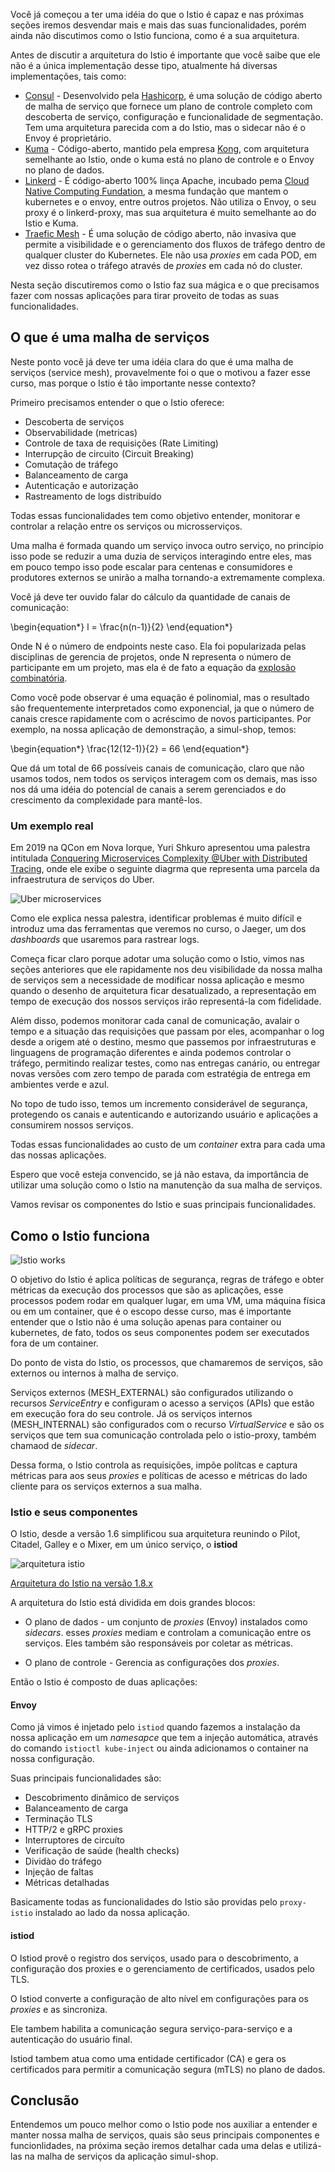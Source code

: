 Você já começou a ter uma idéia do que o Istio é capaz e nas próximas seções iremos desvendar mais e mais das suas funcionalidades, porém ainda não discutimos como o Istio funciona, como é  a sua arquitetura.

Antes de discutir a arquitetura do Istio é importante que você saibe que ele não é a única implementação desse tipo, atualmente há diversas implementações, tais como:

* [Consul](https://www.consul.io/) - Desenvolvido pela [Hashicorp](https://www.hashicorp.com/), é uma solução de código aberto de malha de serviço que fornece um plano de controle completo com descoberta de serviço, configuração e funcionalidade de segmentação. Tem uma arquitetura parecida com a do Istio, mas o sidecar não é o Envoy é proprietário.
* [Kuma](https://kuma.io/) - Código-aberto, mantido pela empresa [Kong](https://konghq.com/), com arquitetura semelhante ao Istio, onde o kuma está no plano de controle e o Envoy no plano de dados.
* [Linkerd](https://linkerd.io/) - É código-aberto 100% linça Apache, incubado pema [Cloud Native Computing Fundation](https://www.cncf.io/), a mesma fundação que mantem o kubernetes e o envoy, entre outros projetos. Não utiliza o Envoy, o seu proxy é o linkerd-proxy, mas sua arquitetura é muito semelhante ao do Istio e Kuma.
* [Traefic Mesh](https://traefik.io/traefik-mesh/) - É uma solução de código aberto, não invasiva que permite a visibilidade e o gerenciamento dos fluxos de tráfego dentro de qualquer cluster do Kubernetes. Ele não usa _proxies_ em cada POD, em vez disso rotea o tráfego através de _proxies_ em cada nó do cluster.

Nesta seção discutiremos como o Istio faz sua mágica e o que precisamos fazer com nossas aplicações para tirar proveito de todas as suas funcionalidades.

## O que é uma malha de serviços

Neste ponto você já deve ter uma idéia clara do que é uma malha de serviços (service mesh), provavelmente foi o que o motivou a fazer esse curso, mas porque o Istio é tão importante nesse contexto?

Primeiro precisamos entender o que o Istio oferece:

* Descoberta de serviços
* Observabilidade (metricas)
* Controle de taxa de requisições (Rate Limiting)
* Interrupção de circuito (Circuit Breaking)
* Comutação de tráfego
* Balanceamento de carga
* Autenticação e autorização
* Rastreamento de logs distribuído

Todas essas funcionalidades tem como objetivo entender, monitorar e controlar a relação entre os serviços ou microsserviços.

Uma malha é formada quando um serviço invoca outro serviço, no princípio isso pode se reduzir a uma duzia de serviços interagindo entre eles, mas em pouco tempo isso pode escalar para centenas e consumidores e produtores externos se unirão a malha tornando-a extremamente complexa.

Você já deve ter ouvido falar do cálculo da quantidade de canais de comunicação:

\begin{equation*}
l = \frac{n(n-1)}{2}
\end{equation*}

Onde N é o número de endpoints neste caso. Ela foi popularizada pelas disciplinas de gerencia de projetos, onde N representa o número de participante em um projeto, mas ela é de fato a equação da [explosão combinatória](https://en.wikipedia.org/wiki/Combinatorial_explosion).

Como você pode observar é uma equação é polinomial, mas o resultado são frequentemente interpretados como exponencial, ja que o número de canais cresce rapidamente com o acréscimo de novos participantes. Por exemplo, na nossa aplicação de demonstração, a simul-shop, temos:

\begin{equation*}
\frac{12(12-1)}{2} = 66
\end{equation*}

Que dá um total de 66 possíveis canais de comunicação, claro que não usamos todos, nem todos os serviços interagem com os demais, mas isso nos dá uma idéia do potencial de canais a serem gerenciados e do crescimento da complexidade para mantê-los.

### Um exemplo real

Em 2019 na QCon em Nova Iorque, Yuri Shkuro apresentou uma palestra intitulada [Conquering Microservices Complexity @Uber with Distributed Tracing](https://youtu.be/EW9GjQNcyzI), onde ele exibe o seguinte diagrma que representa uma parcela da infraestrutura de serviços do Uber.

![Uber microservices](assets/media/uber-microservices.png)

Como ele explica nessa palestra, identificar problemas é muito difícil e introduz uma das ferramentas que veremos no curso, o Jaeger, um dos _dashboards_ que usaremos para rastrear logs.

Começa ficar claro porque adotar uma solução como o Istio, vimos nas seções anteriores que ele rapidamente nos deu visibilidade da nossa malha de serviços sem a necessidade de modificar nossa aplicação e mesmo quando o desenho de arquitetura ficar desatualizado, a representação em tempo de execução dos nossos serviços irão representá-la com fidelidade.

Além disso, podemos monitorar cada canal de comunicação, avalair o tempo e a situação das requisições que passam por eles, acompanhar o log desde a origem até o destino, mesmo que passemos por infraestruturas e linguagens de programação diferentes e ainda podemos controlar o tráfego, permitindo realizar testes, como nas entregas canário, ou entregar novas versões com zero tempo de parada com estratégia de entrega em ambientes verde e azul.

No topo de tudo isso, temos um incremento considerável de segurança, protegendo os canais e autenticando e autorizando usuário e aplicações a consumirem nossos serviços.

Todas essas funcionalidades ao custo de um _container_ extra para cada uma das nossas aplicações.

Espero que você esteja convencido, se já não estava, da importância de utilizar uma solução como o Istio na manutenção da sua malha de serviços.

Vamos revisar os componentes do Istio e suas principais funcionalidades.

## Como o Istio funciona

![Istio works](assets/media/istio-works.gif)

O objetivo do Istio é aplica políticas de segurança, regras de tráfego e obter métricas da execução dos processos que são as aplicações, esse processos podem rodar em qualquer lugar, em uma VM, uma máquina física ou em um container, que é o escopo desse curso, mas é importante entender que o Istio não é uma solução apenas para container ou kubernetes, de fato, todos os seus componentes podem ser executados fora de um container.

Do ponto de vista do Istio, os processos, que chamaremos de serviços, são externos ou internos à malha de serviço.

Serviços externos (MESH_EXTERNAL) são configurados utilizando o recursos _ServiceEntry_ e configuram o acesso a serviços (APIs) que estão em execução fora do seu controle. Já os serviços internos (MESH_INTERNAL) são configurados com o recurso _VirtualService_ e são os serviços que tem sua comunicação controlada pelo o istio-proxy, também chamaod de _sidecar_.

Dessa forma, o Istio controla as requisições, impõe polítcas e captura métricas para aos seus _proxies_ e políticas de acesso e métricas do lado cliente para os serviços externos a sua malha.

### Istio e seus componentes

O Istio, desde a versão 1.6 simplificou sua arquitetura reunindo o Pilot, Citadel, Galley e o Mixer, em um único serviço, o **istiod**

![arquitetura istio](assets/media/istio-arch.png)

[Arquitetura do Istio na versão 1.8.x](https://istio.io/latest/docs/ops/deployment/architecture/)

A arquitetura do Istio está dividida em dois grandes blocos:

* O plano de dados - um conjunto de _proxies_ (Envoy) instalados como _sidecars_. esses _proxies_ mediam e controlam a comunicação entre os serviços. Eles também são responsáveis por coletar as métricas.

* O plano de controle - Gerencia as configurações dos _proxies_.

Então o Istio é composto de duas aplicações:

#### Envoy

Como já vimos é injetado pelo `istiod` quando fazemos a instalação da nossa aplicação em um _namesapce_ que tem a injeção automática, através do comando `istioctl kube-inject` ou ainda adicionamos o container na nossa configuração.

Suas principais funcionalidades são:

* Descobrimento dinâmico de serviços
* Balanceamento de carga
* Terminação TLS
* HTTP/2 e gRPC proxies
* Interruptores de circuíto
* Verificação de saúde (health checks)
* Dividào do tráfego
* Injeção de faltas
* Métricas detalhadas

Basicamente todas as funcionalidades do Istio são providas pelo `proxy-istio` instalado ao lado da nossa aplicação.

#### istiod

O Istiod provê o registro dos serviços, usado para o descobrimento, a configuração dos proxies e o gerenciamento de certificados, usados pelo TLS.

O Istiod converte a configuração de alto nível em configurações para os _proxies_ e as sincroniza.

Ele tambem habilita a comunicação segura serviço-para-serviço e a autenticação do usuário final.

Istiod tambem atua como uma entidade certificador (CA) e gera os certificados para permitir a comunicação segura (mTLS) no plano de dados.

## Conclusão

Entendemos um pouco melhor como o Istio pode nos auxiliar a entender e manter nossa malha de serviços, quais são seus principais componentes e funcionlidades, na próxima seção iremos detalhar cada uma delas e utilizá-las na malha de serviços da aplicação simul-shop.
